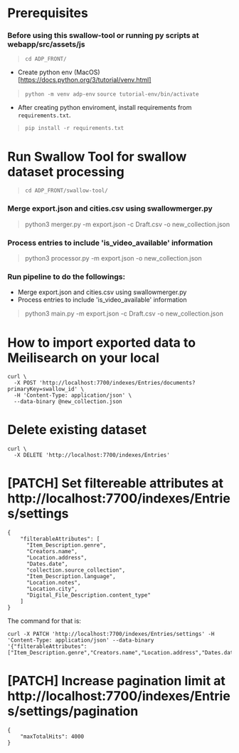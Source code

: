 # Prerequisites
### Before using this swallow-tool or running py scripts at webapp/src/assets/js
> `cd ADP_FRONT/`

- Create python env (MacOS) [https://docs.python.org/3/tutorial/venv.html]
> `python -m venv adp-env`
> `source tutorial-env/bin/activate`

- After creating python enviroment, install requirements from `requirements.txt`.
> `pip install -r requirements.txt`


# Run Swallow Tool for swallow dataset processing
> `cd ADP_FRONT/swallow-tool/`

### Merge export.json and cities.csv using swallowmerger.py
> python3 merger.py -m export.json -c Draft.csv -o new_collection.json

### Process entries to include 'is_video_available' information
> python3 processor.py -m export.json -o new_collection.json
### Run pipeline to do the followings:
- Merge export.json and cities.csv using swallowmerger.py
- Process entries to include 'is_video_available' information
> python3 main.py -m export.json -c Draft.csv -o new_collection.json

# How to import exported data to Meilisearch on your local
```
curl \
  -X POST 'http://localhost:7700/indexes/Entries/documents?primaryKey=swallow_id' \
  -H 'Content-Type: application/json' \
  --data-binary @new_collection.json
```

# Delete existing dataset
```
curl \
  -X DELETE 'http://localhost:7700/indexes/Entries'
```

# [PATCH] Set filtereable attributes at http://localhost:7700/indexes/Entries/settings
```
{
    "filterableAttributes": [
      "Item_Description.genre",
      "Creators.name",
      "Location.address",
      "Dates.date",
      "collection.source_collection",
      "Item_Description.language",
      "Location.notes",
      "Location.city",
      "Digital_File_Description.content_type"
    ]
}
```
The command for that is:
```
curl -X PATCH 'http://localhost:7700/indexes/Entries/settings' -H 'Content-Type: application/json' --data-binary '{"filterableAttributes":["Item_Description.genre","Creators.name","Location.address","Dates.date","collection.source_collection","Item_Description.language","Location.notes","Location.city","Digital_File_Description.content_type"]}'
```

# [PATCH] Increase pagination limit at http://localhost:7700/indexes/Entries/settings/pagination
```
{
    "maxTotalHits": 4000
}
```

